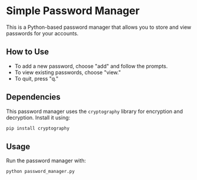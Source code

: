 

# Simple Password Manager

This is a Python-based password manager that allows you to store and view passwords for your accounts.

## How to Use

- To add a new password, choose "add" and follow the prompts.
- To view existing passwords, choose "view."
- To quit, press "q."

## Dependencies

This password manager uses the `cryptography` library for encryption and decryption. Install it using:

```bash
pip install cryptography
```

## Usage

Run the password manager with:

```bash
python password_manager.py
```



